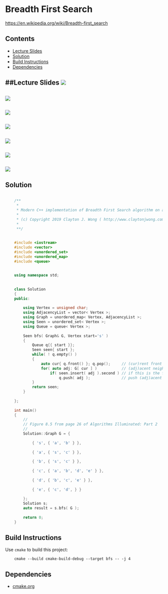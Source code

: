 # Breadth First Search
https://en.wikipedia.org/wiki/Breadth-first_search

## Contents
* [Lecture Slides](#lecture-slides)
* [Solution](#solution)
* [Build Instructions](#build-instructions)
* [Dependencies](#dependencies)

##Lecture Slides
![](https://github.com/claytonjwong/Algorithms-Stanford/blob/master/course2/bfs/documentation/bfs_01.png)
---
![](https://github.com/claytonjwong/Algorithms-Stanford/blob/master/course2/bfs/documentation/bfs_02.png)
---
![](https://github.com/claytonjwong/Algorithms-Stanford/blob/master/course2/bfs/documentation/bfs_03.png)
---
![](https://github.com/claytonjwong/Algorithms-Stanford/blob/master/course2/bfs/documentation/bfs_04.png)
---
![](https://github.com/claytonjwong/Algorithms-Stanford/blob/master/course2/bfs/documentation/bfs_05.png)
---
![](https://github.com/claytonjwong/Algorithms-Stanford/blob/master/course2/bfs/documentation/bfs_06.png)
---
![](https://github.com/claytonjwong/Algorithms-Stanford/blob/master/course2/bfs/documentation/bfs_07.png)
---

## Solution
```cpp

    /**
     *
     * Modern C++ implementation of Breadth First Search algorithm on a graph
     *
     * (c) Copyright 2019 Clayton J. Wong ( http://www.claytonjwong.com )
     *
     **/
    
    
    #include <iostream>
    #include <vector>
    #include <unordered_set>
    #include <unordered_map>
    #include <queue>
    
    
    using namespace std;
    
    
    class Solution
    {
    public:
    
        using Vertex = unsigned char;
        using AdjacencyList = vector< Vertex >;
        using Graph = unordered_map< Vertex, AdjacencyList >;
        using Seen = unordered_set< Vertex >;
        using Queue = queue< Vertex >;
    
        Seen bfs( Graph& G, Vertex start='s' )
        {
            Queue q{{ start }};
            Seen seen{ start };
            while( ! q.empty() )
            {
                auto cur{ q.front() }; q.pop();     // (cur)rent front of the (q)ueue
                for( auto adj: G[ cur ] )           // (adj)acent neighbor vertices of the (G)raph's (cur)rent vertex
                    if( seen.insert( adj ).second ) // if this is the first time the (adj)acent neighbor vertex has been seen
                        q.push( adj );              // push (adj)acent neighbor vertex onto (q)ueue for future processing
            }
            return seen;
        }
        
    };
    
    int main()
    {
        //
        // Figure 8.5 from page 26 of Algorithms Illuminated: Part 2
        //
        Solution::Graph G = {
    
            { 's', { 'a', 'b' } },
    
            { 'a', { 's', 'c' } },
    
            { 'b', { 's', 'c' } },
    
            { 'c', { 'a', 'b', 'd', 'e' } },
    
            { 'd', { 'b', 'c', 'e' } },
    
            { 'e', { 'c', 'd', } }
    
        };
        Solution s;
        auto result = s.bfs( G );
    
        return 0;
    }

```

## Build Instructions
Use ```cmake``` to build this project:

```
    cmake --build cmake-build-debug --target bfs -- -j 4
```

## Dependencies
* [cmake.org](https://cmake.org)
